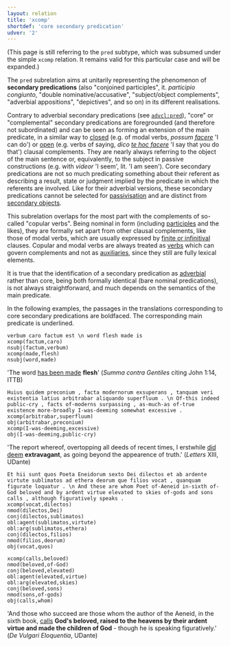 ```yaml
---
layout: relation
title: 'xcomp'
shortdef: 'core secondary predication'
udver: '2'
---
```


(This page is still referring to the `pred` subtype, which was subsumed under the simple `xcomp` relation. It remains valid for this particular case and will be expanded.)

The `pred` subrelation aims at unitarily representing the phenomenon of **secondary predications** (also "conjoined participles", it. *participio congiunto*, "double nominative/accusative", "subject/object complements", "adverbial appositions", "depictives", and so on) in its different realisations. 

Contrary to adverbial secondary predications (see [`advcl:pred`](la-dep/advcl-pred)), "core" or "complemental" secondary predications are foregrounded (and therefore not subordinated) and can be seen as forming an extension of the main predicate, in a similar way to [closed](la-dep/xcomp) (e.g. of modal verbs, *possum <u>facere</u>* 'I can do') or [open](la-dep/ccomp) (e.g. verbs of saying, *dico <u>te hoc facere</u>* 'I say that you do that') clausal complements. They are nearly always referring to the object of the main sentence or, equivalently, to the subject in passive constructions (e.g. with *videor* 'I seem', lit. 'I am seen'). Core secondary predications are not so much predicating something about their referent as describing a result, state or judgment implied by the predicate in which the referents are involved. Like for their adverbial versions,  these secondary predications cannot be selected for [passivisation](la-feat/Voice) and are distinct from [secondary objects](la-dep/iobj).

This subrelation overlaps for the most part with the complements of so-called "copular verbs". Being nominal in form (including [participles](la-feat/VerbForm) and the likes), they are formally set apart from other clausal complements, like those of modal verbs, which are usually expressed by [finite or infinitival](la-feat/VerbForm) clauses. Copular and modal verbs are always treated as [verbs](la-pos/VERB) which can govern complements and not as [auxiliaries](la-pos/AUX), since they still are fully lexical elements.

It is true that the identification of a secondary predication as [adverbial](la-dep/advcl-pred) rather than core, being both formally identical (bare nominal predications), is not always straightforward, and much depends on the semantics of the main predicate.

In the following examples, the passages in the translations corresponding to core secondary predications are boldfaced. The corresponding main predicate is underlined.

~~~ sdparse
verbum caro factum est \n word flesh made is
xcomp(factum,caro)
nsubj(factum,verbum)
xcomp(made,flesh)
nsubj(word,made)
~~~

'The word <u>has been made</u> **flesh**' (*Summa contra Gentiles* citing John 1:14, ITTB)

~~~ sdparse
Huius quidem preconium , facta modernorum exsuperans , tanquam veri existentia latius arbitrabar aliquando superfluum . \n Of-this indeed public-cry , facts of-moderns surpassing , as-much-as of-true existence more-broadly I-was-deeming somewhat excessive .
xcomp(arbitrabar,superfluum)
obj(arbitrabar,preconium)
xcomp(I-was-deeming,excessive)
obj(I-was-deeming,public-cry)
~~~

'The report whereof, overtopping all deeds of recent times, I erstwhile <u>did deem</u> **extravagant**, as going beyond the appearence of truth.' (*Letters* XIII, UDante)

~~~ sdparse
Et hii sunt quos Poeta Eneidorum sexto Dei dilectos et ab ardente virtute sublimatos ad ethera deorum que filios vocat , quanquam figurate loquatur . \n And these are whom Poet of-Aeneid in-sixth of-God beloved and by ardent virtue elevated to skies of-gods and sons calls , although figuratively speaks .
xcomp(vocat,dilectos)
nmod(dilectos,Dei)
conj(dilectos,sublimatos)
obl:agent(sublimatos,virtute)
obl:arg(sublimatos,ethera)
conj(dilectos,filios)
nmod(filios,deorum)
obj(vocat,quos)

xcomp(calls,beloved)
nmod(beloved,of-God)
conj(beloved,elevated)
obl:agent(elevated,virtue)
obl:arg(elevated,skies)
conj(beloved,sons)
nmod(sons,of-gods)
obj(calls,whom)
~~~

'And those who succeed are those whom the author of the Aeneid, in the sixth book, <u>calls</u> **God's beloved, raised to the heavens by their ardent virtue and made the children of God** - ­though he is speaking figuratively.' (*De Vulgari Eloquentia*, UDante)

<!-- Interlanguage links updated Ne 5. května 2024, 18:21:49 CEST -->
